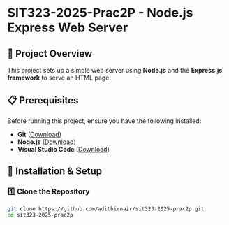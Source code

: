 # SIT323-2025-Prac2P - Node.js Express Web Server  

## 📌 Project Overview  
This project sets up a simple web server using **Node.js** and the **Express.js framework** to serve an HTML page.  

## 📋 Prerequisites  
Before running this project, ensure you have the following installed:  
- **Git** ([Download](https://git-scm.com))  
- **Node.js** ([Download](https://nodejs.org))  
- **Visual Studio Code** ([Download](https://code.visualstudio.com))  

## 🚀 Installation & Setup  

### 1️⃣ Clone the Repository  
```sh
git clone https://github.com/adithirnair/sit323-2025-prac2p.git
cd sit323-2025-prac2p
